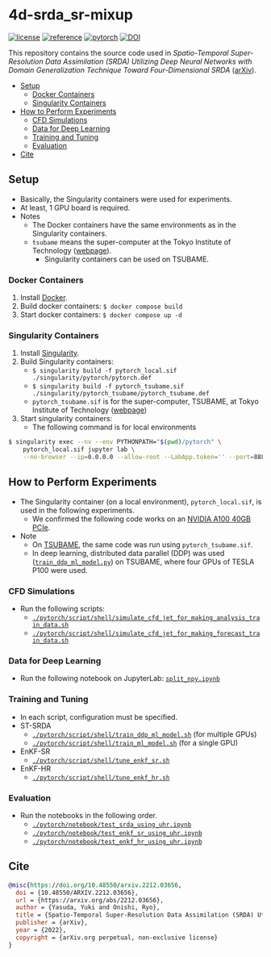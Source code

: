 # 4d-srda_sr-mixup <!-- omit in toc -->

[![license](https://img.shields.io/badge/license-CC%20BY--NC--SA-informational)](https://creativecommons.org/licenses/by-nc-sa/4.0/legalcode) [![reference](https://img.shields.io/badge/reference-arXiv-important)](https://arxiv.org/abs/2212.03656)  [![pytorch](https://img.shields.io/badge/PyTorch-1.11.0-informational)](https://pytorch.org/) [![DOI](https://zenodo.org/badge/DOI/10.5281/zenodo.7608394.svg)](https://doi.org/10.5281/zenodo.7608394)

This repository contains the source code used in *Spatio-Temporal Super-Resolution Data Assimilation (SRDA) Utilizing Deep Neural Networks with Domain Generalization Technique Toward Four-Dimensional SRDA* ([arXiv](https://arxiv.org/abs/2212.03656)).

- [Setup](#setup)
  - [Docker Containers](#docker-containers)
  - [Singularity Containers](#singularity-containers)
- [How to Perform Experiments](#how-to-perform-experiments)
  - [CFD Simulations](#cfd-simulations)
  - [Data for Deep Learning](#data-for-deep-learning)
  - [Training and Tuning](#training-and-tuning)
  - [Evaluation](#evaluation)
- [Cite](#cite)

## Setup

- Basically, the Singularity containers were used for experiments.
- At least, 1 GPU board is required.
- Notes
  - The Docker containers have the same environments as in the Singularity containers.
  - `tsubame` means the super-computer at the Tokyo Institute of Technology ([webpage](https://www.t3.gsic.titech.ac.jp/en)).
    - Singularity containers can be used on TSUBAME.

### Docker Containers

1. Install [Docker](https://docs.docker.com/get-started/).
1. Build docker containers: `$ docker compose build`
1. Start docker containers: `$ docker compose up -d`

### Singularity Containers

1. Install [Singularity](https://docs.sylabs.io/guides/3.0/user-guide/quick_start.html).
1. Build Singularity containers:
    - `$ singularity build -f pytorch_local.sif ./singularity/pytorch/pytorch.def`
    - `$ singularity build -f pytorch_tsubame.sif ./singularity/pytorch_tsubame/pytorch_tsubame.def`
    - `pytorch_tsubame.sif` is for the super-computer, TSUBAME, at Tokyo Institute of Technology ([webpage](https://www.t3.gsic.titech.ac.jp/en))
1. Start singularity containers:
    - The following command is for local environments

```sh
$ singularity exec --nv --env PYTHONPATH="$(pwd)/pytorch" \
    pytorch_local.sif jupyter lab \
    --no-browser --ip=0.0.0.0 --allow-root --LabApp.token='' --port=8888
```

## How to Perform Experiments

- The Singularity container (on a local environment), `pytorch_local.sif`, is used in the following experiments.
  - We confirmed the following code works on an [NVIDIA A100 40GB PCIe](https://www.nvidia.com/en-us/data-center/a100/).
- Note
  - On [TSUBAME](https://www.t3.gsic.titech.ac.jp/en), the same code was run using `pytorch_tsubame.sif`.
  - In deep learning, distributed data parallel (DDP) was used ([`train_ddp_ml_model.py`](./pytorch/script/python/train_ddp_ml_model.py)) on TSUBAME, where four GPUs of TESLA P100 were used.

### CFD Simulations

- Run the following scripts:
  - [`./pytorch/script/shell/simulate_cfd_jet_for_making_analysis_train_data.sh`](./pytorch/script/shell/simulate_cfd_jet_for_making_analysis_train_data.sh)
  - [`./pytorch/script/shell/simulate_cfd_jet_for_making_forecast_train_data.sh`](./pytorch/script/shell/simulate_cfd_jet_for_making_forecast_train_data.sh)

### Data for Deep Learning

- Run the following notebook on JupyterLab: [`split_npy.ipynb`](./pytorch/notebook/split_npy.ipynb)

### Training and Tuning

- In each script, configuration must be specified.
- ST-SRDA
  - [`./pytorch/script/shell/train_ddp_ml_model.sh`](./pytorch/script/shell/train_ddp_ml_model.sh) (for multiple GPUs)
  - [`./pytorch/script/shell/train_ml_model.sh`](./pytorch/script/shell/train_ml_model.sh) (for a single GPU)
- EnKF-SR
  - [`./pytorch/script/shell/tune_enkf_sr.sh`](./pytorch/script/shell/tune_enkf_sr.sh)
- EnKF-HR
  - [`./pytorch/script/shell/tune_enkf_hr.sh`](./pytorch/script/shell/tune_enkf_hr.sh)

### Evaluation

- Run the notebooks in the following order.
  - [`./pytorch/notebook/test_srda_using_uhr.ipynb`](./pytorch/notebook/test_srda_using_uhr.ipynb)
  - [`./pytorch/notebook/test_enkf_sr_using_uhr.ipynb`](./pytorch/notebook/test_enkf_sr_using_uhr.ipynb)
  - [`./pytorch/notebook/test_enkf_hr_using_uhr.ipynb`](./pytorch/notebook/test_enkf_hr_using_uhr.ipynb)

## Cite

```bibtex
@misc{https://doi.org/10.48550/arxiv.2212.03656,
  doi = {10.48550/ARXIV.2212.03656},
  url = {https://arxiv.org/abs/2212.03656},
  author = {Yasuda, Yuki and Onishi, Ryo},  
  title = {Spatio-Temporal Super-Resolution Data Assimilation (SRDA) Utilizing Deep Neural Networks with Domain Generalization Technique Toward Four-Dimensional SRDA},
  publisher = {arXiv},
  year = {2022},
  copyright = {arXiv.org perpetual, non-exclusive license}
}
```
